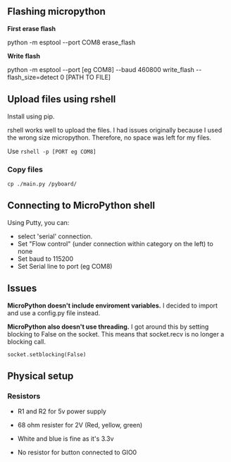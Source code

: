## Flashing micropython

**First erase flash**

python -m esptool --port COM8 erase_flash

**Write flash**

python -m esptool --port [eg COM8] --baud 460800 write_flash --flash_size=detect 0 [PATH TO FILE]

## Upload files using rshell

Install using pip.

rshell works well to upload the files. I had issues originally because I used the wrong size micropython. Therefore, no space was left for my files.

Use `rshell -p [PORT eg COM8]`

### Copy files

`cp ./main.py /pyboard/`

## Connecting to MicroPython shell

Using Putty, you can:
* select 'serial' connection.
* Set "Flow control" (under connection within category on the left) to none
* Set baud to 115200
* Set Serial line to port (eg COM8)

## Issues

**MicroPython doesn't include enviroment variables.**
I decided to import and use a config.py file instead.

**MicroPython also doesn't use threading.**
 I got around this by setting blocking to False on the socket. This means that socket.recv is no longer a blocking call.

`socket.setblocking(False)`

## Physical setup

### Resistors 

* R1 and R2 for 5v power supply

* 68 ohm resister for 2V (Red, yellow, green)

* White and blue is fine as it's 3.3v

* No resistor for button connected to GIO0  
